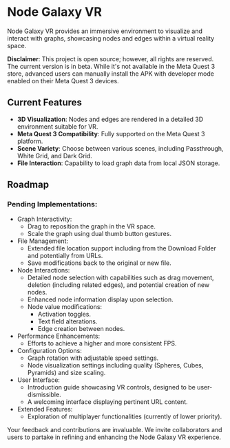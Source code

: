 # Node Galaxy VR

Node Galaxy VR provides an immersive environment to visualize and interact with graphs, showcasing nodes and edges within a virtual reality space.

**Disclaimer**: This project is open source; however, all rights are reserved. The current version is in beta. While it's not available in the Meta Quest 3 store, advanced users can manually install the APK with developer mode enabled on their Meta Quest 3 devices.

## Current Features
- **3D Visualization**: Nodes and edges are rendered in a detailed 3D environment suitable for VR.
- **Meta Quest 3 Compatibility**: Fully supported on the Meta Quest 3 platform.
- **Scene Variety**: Choose between various scenes, including Passthrough, White Grid, and Dark Grid.
- **File Interaction**: Capability to load graph data from local JSON storage.

## Roadmap

### Pending Implementations:
- Graph Interactivity:
  - Drag to reposition the graph in the VR space.
  - Scale the graph using dual thumb button gestures.
- File Management:
  - Extended file location support including from the Download Folder and potentially from URLs.
  - Save modifications back to the original or new file.
- Node Interactions:
  - Detailed node selection with capabilities such as drag movement, deletion (including related edges), and potential creation of new nodes.
  - Enhanced node information display upon selection.
  - Node value modifications:
    - Activation toggles.
    - Text field alterations.
    - Edge creation between nodes.
- Performance Enhancements:
  - Efforts to achieve a higher and more consistent FPS.
- Configuration Options:
  - Graph rotation with adjustable speed settings.
  - Node visualization settings including quality (Spheres, Cubes, Pyramids) and size scaling.
- User Interface:
  - Introduction guide showcasing VR controls, designed to be user-dismissible.
  - A welcoming interface displaying pertinent URL content.
- Extended Features:
  - Exploration of multiplayer functionalities (currently of lower priority).

Your feedback and contributions are invaluable. We invite collaborators and users to partake in refining and enhancing the Node Galaxy VR experience.
